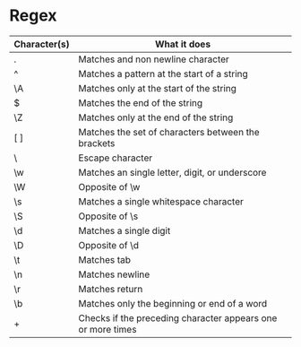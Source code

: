 # Regex

|   Character(s) | What it does  |
|---|---|
| .  | Matches and non newline character  |
|  ^ | Matches a pattern at the start of a string  |
|  \A | Matches only at the start of the string  |
| $ | Matches the end of the string |
| \Z | Matches only at the end of the string |
| [ ] | Matches the set of characters between the brackets |
| \ | Escape character |
| \w | Matches an single letter, digit, or underscore |
| \W | Opposite of \w |
| \s | Matches a single whitespace character |
| \S | Opposite of \s |
| \d | Matches a single digit |
| \D | Opposite of \d |
| \t | Matches tab |
| \n | Matches newline |
| \r | Matches return |
| \b | Matches only the beginning or end of a word |
| + | Checks if the preceding character appears one or more times |
